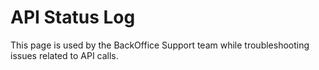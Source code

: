 # API Status Log

This page is used by the BackOffice Support team while troubleshooting
issues related to API calls.
